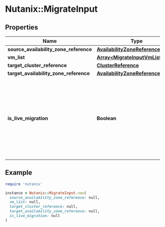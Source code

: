 # Nutanix::MigrateInput

## Properties

| Name | Type | Description | Notes |
| ---- | ---- | ----------- | ----- |
| **source_availability_zone_reference** | [**AvailabilityZoneReference**](AvailabilityZoneReference.md) |  |  |
| **vm_list** | [**Array&lt;MigrateInputVmListInner&gt;**](MigrateInputVmListInner.md) |  |  |
| **target_cluster_reference** | [**ClusterReference**](ClusterReference.md) |  | [optional] |
| **target_availability_zone_reference** | [**AvailabilityZoneReference**](AvailabilityZoneReference.md) |  |  |
| **is_live_migration** | **Boolean** | Whether to do live migration of the entity. This is applicable only when the entity is protected with sync protection policy.  | [optional] |

## Example

```ruby
require 'nutanix'

instance = Nutanix::MigrateInput.new(
  source_availability_zone_reference: null,
  vm_list: null,
  target_cluster_reference: null,
  target_availability_zone_reference: null,
  is_live_migration: null
)
```


